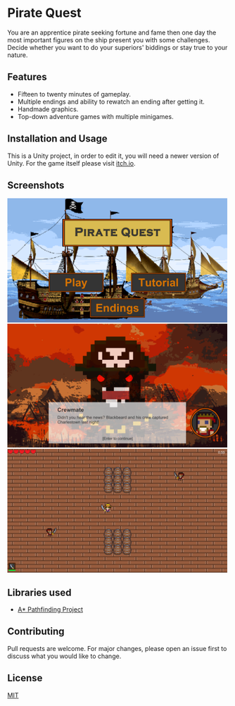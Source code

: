 # Pirate Quest
You are an apprentice pirate seeking fortune and fame then one day the most important figures on the ship present you with some challenges. Decide whether you want to do your superiors' biddings or stay true to your nature.

## Features
- Fifteen to twenty minutes of gameplay.
- Multiple endings and ability to rewatch an ending after getting it.
- Handmade graphics.
- Top-down adventure games with multiple minigames.

## Installation and Usage
This is a Unity project, in order to edit it, you will need a newer version of Unity.
For the game itself please visit [itch.io](https://eduardalexandrupop.itch.io/pirate-quest).

## Screenshots
<img src="https://github.com/eduardalexandrupop/Pirate-Quest/blob/master/Resources/TitleScreen.png" width="500">
<img src="https://github.com/eduardalexandrupop/Pirate-Quest/blob/master/Resources/DialogueScreen.png" width="500">
<img src="https://github.com/eduardalexandrupop/Pirate-Quest/blob/master/Resources/GameScreen.png" width="500">

## Libraries used
- [A* Pathfinding Project](https://arongranberg.com/astar/)

## Contributing
Pull requests are welcome. For major changes, please open an issue first to discuss what you would like to change.

## License
[MIT](https://choosealicense.com/licenses/mit/)
